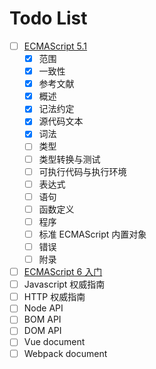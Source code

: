 # Todo List
* [ ] [ECMAScript 5.1](http://yanhaijing.com/es5)
	* [x] 范围
	* [x] 一致性
	* [x] 参考文献
	* [x] 概述
    * [x] 记法约定
    * [x] 源代码文本
    * [x] 词法
    * [ ] 类型
    * [ ] 类型转换与测试
    * [ ] 可执行代码与执行环境
    * [ ] 表达式
    * [ ] 语句
    * [ ] 函数定义
    * [ ] 程序
    * [ ] 标准 ECMAScript 内置对象
    * [ ] 错误
    * [ ] 附录
* [ ] [ECMAScript 6 入门](http://es6.ruanyifeng.com/)
* [ ] Javascript 权威指南
* [ ] HTTP 权威指南
* [ ] Node API
* [ ] BOM API
* [ ] DOM API
* [ ] Vue document
* [ ] Webpack document
